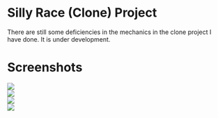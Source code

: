 # Silly Race (Clone) Project
There are still some deficiencies in the mechanics in the clone project I have done. It is under development.

# Screenshots
![](https://github.com/ksensazli/Silly-Race-Clone-Project/blob/master/Screenshots/SS-1.jpg) <br />
![](https://github.com/ksensazli/Silly-Race-Clone-Project/blob/master/Screenshots/SS-2.jpg) <br />
![](https://github.com/ksensazli/Silly-Race-Clone-Project/blob/master/Screenshots/SS-3.jpg) <br />
![](https://github.com/ksensazli/Silly-Race-Clone-Project/blob/master/Screenshots/SS-4.jpg)
